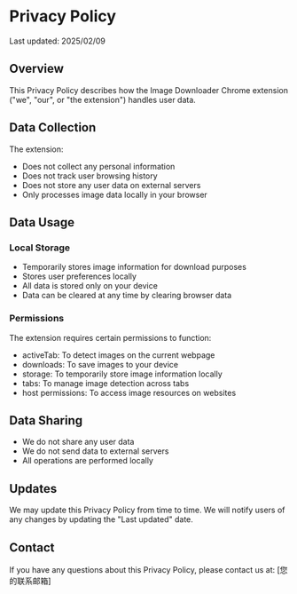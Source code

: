 # Privacy Policy

Last updated: 2025/02/09

## Overview
This Privacy Policy describes how the Image Downloader Chrome extension ("we", "our", or "the extension") handles user data.

## Data Collection
The extension:
- Does not collect any personal information
- Does not track user browsing history
- Does not store any user data on external servers
- Only processes image data locally in your browser

## Data Usage
### Local Storage
- Temporarily stores image information for download purposes
- Stores user preferences locally
- All data is stored only on your device
- Data can be cleared at any time by clearing browser data

### Permissions
The extension requires certain permissions to function:
- activeTab: To detect images on the current webpage
- downloads: To save images to your device
- storage: To temporarily store image information locally
- tabs: To manage image detection across tabs
- host permissions: To access image resources on websites

## Data Sharing
- We do not share any user data
- We do not send data to external servers
- All operations are performed locally

## Updates
We may update this Privacy Policy from time to time. We will notify users of any changes by updating the "Last updated" date.

## Contact
If you have any questions about this Privacy Policy, please contact us at: [您的联系邮箱]
